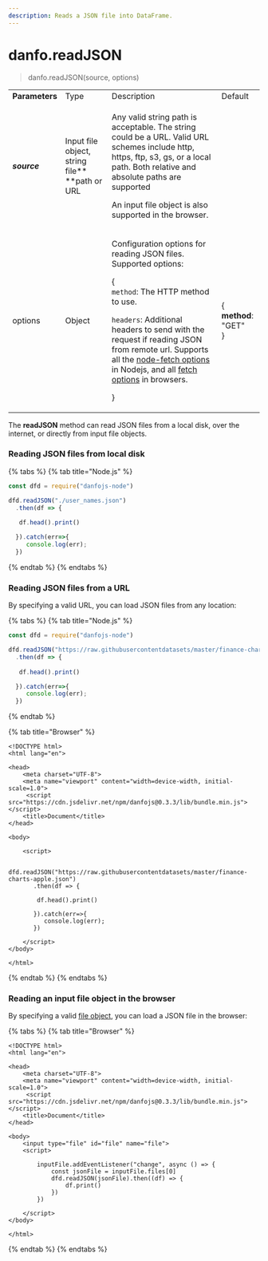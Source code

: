 ```yaml
---
description: Reads a JSON file into DataFrame.
---
```


# danfo.readJSON

> danfo.readJSON(source, options)

|                |                                                    |                                                                                                                                                                                                                                                                                                                                                                                                                                                                            |                                                 |
| -------------- | -------------------------------------------------- | -------------------------------------------------------------------------------------------------------------------------------------------------------------------------------------------------------------------------------------------------------------------------------------------------------------------------------------------------------------------------------------------------------------------------------------------------------------------------- | ----------------------------------------------- |
| **Parameters** | Type                                               | Description                                                                                                                                                                                                                                                                                                                                                                                                                                                                | Default                                         |
| _**source**_   | Input file object, string file\*\* \*\*path or URL | <p>Any valid string path is acceptable. The string could be a URL. Valid URL schemes include http, https, ftp, s3, gs, or a local path. Both relative and absolute paths are supported</p><p>An input file object is also supported in the browser.</p>                                                                                                                                                                                                                    |                                                 |
| options        | Object                                             | <p>Configuration options for reading JSON files. Supported options:</p><p>{<br><code>method</code>: The HTTP method to use.</p><p><code>headers</code>: Additional headers to send with the request if reading JSON from remote url. Supports all the <a href="https://github.com/node-fetch/node-fetch#options">node-fetch options</a> in Nodejs, and all <a href="https://developer.mozilla.org/en-US/docs/Web/API/Fetch_API">fetch options</a> in browsers.</p><p>}</p> | <p>{<br><strong>method</strong>: "GET"<br>}</p> |

The **readJSON** method can read JSON files from a local disk, over the internet, or directly from input file objects.

### **Reading JSON files from local disk**

{% tabs %}
{% tab title="Node.js" %}
```javascript
const dfd = require("danfojs-node")

dfd.readJSON("./user_names.json")
  .then(df => {
  
   df.head().print()

  }).catch(err=>{
     console.log(err);
  })
```
{% endtab %}
{% endtabs %}

### **Reading JSON files from a URL**

By specifying a valid URL, you can load JSON files from any location:

{% tabs %}
{% tab title="Node.js" %}
```javascript
const dfd = require("danfojs-node")

dfd.readJSON("https://raw.githubusercontentdatasets/master/finance-charts-apple.json") 
  .then(df => {
  
   df.head().print()

  }).catch(err=>{
     console.log(err);
  })
```
{% endtab %}

{% tab title="Browser" %}
```markup
<!DOCTYPE html>
<html lang="en">

<head>
    <meta charset="UTF-8">
    <meta name="viewport" content="width=device-width, initial-scale=1.0">
     <script src="https://cdn.jsdelivr.net/npm/danfojs@0.3.3/lib/bundle.min.js"></script>
    <title>Document</title>
</head>

<body>

    <script>
     
     dfd.readJSON("https://raw.githubusercontentdatasets/master/finance-charts-apple.json") 
       .then(df => {
       
        df.head().print()
     
       }).catch(err=>{
          console.log(err);
       })
         
    </script>
</body>

</html>
```
{% endtab %}
{% endtabs %}

### **Reading an input file object in the browser**

By specifying a valid [file object](https://developer.mozilla.org/en-US/docs/Web/API/File), you can load a JSON file in the browser:

{% tabs %}
{% tab title="Browser" %}
```markup
<!DOCTYPE html>
<html lang="en">

<head>
    <meta charset="UTF-8">
    <meta name="viewport" content="width=device-width, initial-scale=1.0">
     <script src="https://cdn.jsdelivr.net/npm/danfojs@0.3.3/lib/bundle.min.js"></script>
    <title>Document</title>
</head>

<body>
    <input type="file" id="file" name="file">
    <script>
            
        inputFile.addEventListener("change", async () => {
            const jsonFile = inputFile.files[0]
            dfd.readJSON(jsonFile).then((df) => {
                df.print()
            })
        })
         
    </script>
</body>

</html>
```
{% endtab %}
{% endtabs %}
